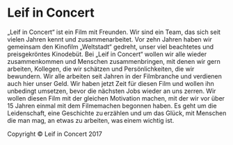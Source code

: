 # Leif in Concert

„Leif in Concert“ ist ein Film mit Freunden. Wir sind ein Team, das sich seit vielen Jahren kennt und zusammenarbeitet. Vor zehn Jahren haben wir gemeinsam den Kinofilm „Weltstadt“ gedreht, unser viel beachtetes und preisgekröntes Kinodebüt. 
Bei „Leif in Concert“ wollen wir alle wieder zusammenkommen und Menschen zusammenbringen, mit denen wir gern arbeiten, Kollegen, die wir schätzen und Persönlichkeiten, die wir bewundern.
Wir alle arbeiten seit Jahren in der Filmbranche und verdienen auch hier unser Geld. Wir haben jetzt Zeit für diesen Film und wollen ihn unbedingt umsetzen, bevor die nächsten Jobs wieder an uns zerren. Wir wollen diesen Film mit der gleichen Motivation machen, mit der wir vor über 15 Jahren einmal mit dem Filmemachen begonnen haben. Es geht um die Leidenschaft, eine Geschichte zu erzählen und um das Glück, mit Menschen die man mag, an etwas zu arbeiten, was einem wichtig ist.

Copyright © Leif in Concert 2017
                
